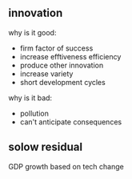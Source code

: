 ## innovation

why is it good:
* firm factor of success
* increase efftiveness efficiency
* produce other innovation
* increase variety
* short development cycles

why is it bad:
* pollution
* can't anticipate consequences

## solow residual

GDP growth based on tech change